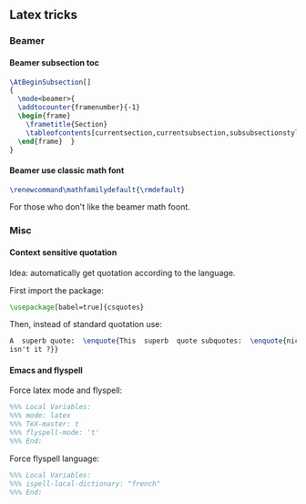 ## Latex tricks

### Beamer
#### Beamer subsection toc

```latex
\AtBeginSubsection[]
{
  \mode<beamer>{
  \addtocounter{framenumber}{-1}
  \begin{frame}
    \frametitle{Section}
    \tableofcontents[currentsection,currentsubsection,subsubsectionstyle=show/show/shaded/shaded]
  \end{frame}  }
}
```

#### Beamer use classic math font

```latex
\renewcommand\mathfamilydefault{\rmdefault} 
```

For those who don't like the beamer math foont.

### Misc
#### Context sensitive quotation
Idea: automatically get quotation according to the language.

First import the package:
```latex
\usepackage[babel=true]{csquotes}
```

Then, instead of standard quotation use:
```latex
A  superb quote:  \enquote{This  superb  quote subquotes:  \enquote{nice
isn't it ?}}
```


#### Emacs and flyspell

Force latex mode and flyspell:
```latex
%%% Local Variables: 
%%% mode: latex
%%% TeX-master: t
%%% flyspell-mode: 't'
%%% End: 
```



Force flyspell language:
```latex
%%% Local Variables: 
%%% ispell-local-dictionary: "french"
%%% End: 
```


